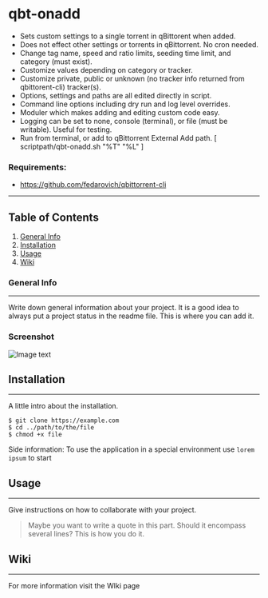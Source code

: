 # qbt-onadd 
 - Sets custom settings to a single torrent in qBittorent when added.
 - Does not effect other settings or torrents in qBittorrent. No cron needed.
 - Change tag name, speed and ratio limits, seeding time limit, and category (must exist).
 - Customize values depending on category or tracker. 
 - Customize private, public or unknown (no tracker info returned from qbittorent-cli) tracker(s).
 - Options, settings and paths are all edited directly in script.
 - Command line options including dry run and log level overrides.
 - Moduler which makes adding and editing custom code easy. 
 - Logging can be set to none, console (terminal), or file (must be writable). Useful for testing.
 - Run from terminal, or add to qBittorrent External Add path. [ scriptpath/qbt-onadd.sh "%T" "%L" ]
### Requirements:
 - https://github.com/fedarovich/qbittorrent-cli
***
## Table of Contents
1. [General Info](#general-info)
2. [Installation](#installation)
3. [Usage](#usage)
4. [Wiki](#wiki)
### General Info
***
Write down general information about your project. It is a good idea to always put a project status in the readme file. This is where you can add it. 
### Screenshot
![Image text](https://www.united-internet.de/fileadmin/user_upload/Brands/Downloads/Logo_IONOS_by.jpg)
## Installation
***
A little intro about the installation. 
```
$ git clone https://example.com
$ cd ../path/to/the/file
$ chmod +x file
```
Side information: To use the application in a special environment use ```lorem ipsum``` to start
## Usage
***
Give instructions on how to collaborate with your project.
> Maybe you want to write a quote in this part. 
> Should it encompass several lines?
> This is how you do it.
## Wiki
***
For more information visit the WIki page
